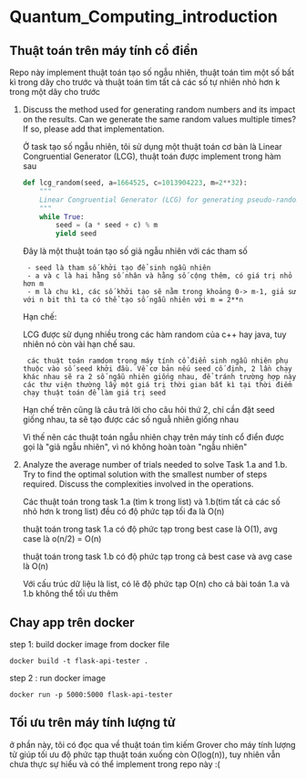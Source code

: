 # Quantum_Computing_introduction
## Thuật toán trên máy tính cổ điển
Repo này implement thuật toán tạo số ngẫu nhiên, thuật toán tìm một số bất kì trong dãy cho trước và thuật toán tìm tất cả các số tự nhiên nhỏ hơn k trong một dãy cho trước

1) Discuss the method used for generating random numbers and its impact on the results. Can we generate the same random values multiple times? If so, please add that implementation.

    Ở task tạo số ngẫu nhiên, tôi sử dụng một thuật toán cơ bàn là Linear Congruential Generator (LCG), thuật toán được implement trong hàm sau 
    ```python
    def lcg_random(seed, a=1664525, c=1013904223, m=2**32):
        """
        Linear Congruential Generator (LCG) for generating pseudo-random numbers.
        """
        while True:
            seed = (a * seed + c) % m
            yield seed
    ```

    Đây là một thuật toán tạo số giả ngẫu nhiên với các tham số 
        
        - seed là tham số khởi tạo để sinh ngẫu nhiên
        - a và c là hai hằng số nhân và hằng số cộng thêm, có giá trị nhỏ hơn m
        - m là chu kì, các số khởi tạo sẽ nằm trong khoảng 0-> m-1, giả sử với n bit thì ta có thể tạo số ngẫu nhiên với m = 2**n 

    Hạn chế:

    LCG được sử dụng nhiều trong các hàm random của c++ hay java, tuy nhiên nó còn vài hạn chế sau. 

        các thuật toán ramdom trong máy tính cổ điển sinh ngẫu nhiên phụ thuộc vào số seed khởi đầu. Về cơ bản nếu seed cố định, 2 lần chạy khác nhau sẽ ra 2 số ngẫu nhiên giống nhau, để tránh trường hợp này các thư viện thường lấy một giá trị thời gian bất kì tại thời điểm chạy thuật toán để làm giá trị seed

    Hạn chế trên cũng là câu trả lời cho câu hỏi thứ 2, chỉ cần đặt seed giống nhau, ta sẽ tạo được các số nguẫ nhiên giống nhau 

    Vì thế nên các thuật toán ngẫu nhiên chạy trên máy tính cổ điển được gọi là "giả ngẫu nhiên", vì nó không hoàn toàn "ngẫu nhiên"


2) Analyze the average number of trials needed to solve Task 1.a and 1.b. Try to find the optimal solution with the smallest number of steps required. Discuss the complexities involved in the operations.

    Các thuật toán trong task 1.a (tìm k trong list) và 1.b(tìm tất cả các số nhỏ hơn k trong list) đều có độ phức tạp tối đa là O(n)

    thuật toán trong task 1.a có độ phức tạp trong best case là O(1), avg case là o(n/2) = O(n)

    thuật toán trong task 1.b có độ phức tạp trong cả best case và avg case là O(n)

    Với cấu trúc dữ liệu là list, có lẽ độ phức tạp O(n) cho cả bài toán 1.a và 1.b không thể tối ưu thêm



## Chay app trên docker 
step 1: build docker image from docker file 

    docker build -t flask-api-tester .

step 2 : run docker image

    docker run -p 5000:5000 flask-api-tester


## Tối ưu trên máy tính lượng tử

ở phần này, tôi có đọc qua về thuật toán tìm kiếm Grover cho máy tính lượng tử giúp tối ưu độ phức tạp thuật toán xuống còn O(log(n)), tuy nhiên vẫn chưa thực sự hiểu và có thể implement trong repo này :( 

